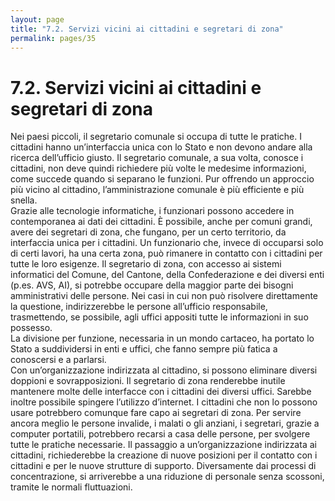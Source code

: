 ```yaml
---
layout: page
title: "7.2. Servizi vicini ai cittadini e segretari di zona"
permalink: pages/35
---
```


# 7.2\. Servizi vicini ai cittadini e segretari di zona

Nei paesi piccoli, il segretario comunale si occupa di tutte le pratiche. I cittadini hanno un’interfaccia unica con lo Stato e non devono andare alla ricerca dell’ufficio giusto. Il segretario comunale, a sua volta, conosce i cittadini, non deve quindi richiedere più volte le medesime informazioni, come succede quando si separano le funzioni. Pur offrendo un approccio più vicino al cittadino, l’amministrazione comunale è più efficiente e più snella.  
 Grazie alle tecnologie informatiche, i funzionari possono accedere in contemporanea ai dati dei cittadini. È possibile, anche per comuni grandi, avere dei segretari di zona, che fungano, per un certo territorio, da interfaccia unica per i cittadini. Un funzionario che, invece di occuparsi solo di certi lavori, ha una certa zona, può rimanere in contatto con i cittadini per tutte le loro esigenze. Il segretario di zona, con accesso ai sistemi informatici del Comune, del Cantone, della Confederazione e dei diversi enti (p.es. AVS, AI), si potrebbe occupare della maggior parte dei bisogni amministrativi delle persone. Nei casi in cui non può risolvere direttamente la questione, indirizzerebbe le persone all’ufficio responsabile, trasmettendo, se possibile, agli uffici appositi tutte le informazioni in suo possesso.  
 La divisione per funzione, necessaria in un mondo cartaceo, ha portato lo Stato a suddividersi in enti e uffici, che fanno sempre più fatica a conoscersi e a parlarsi.  
 Con un’organizzazione indirizzata al cittadino, si possono eliminare diversi doppioni e sovrapposizioni. Il segretario di zona renderebbe inutile mantenere molte delle interfacce con i cittadini dei diversi uffici. Sarebbe inoltre possibile spingere l’utilizzo d’internet. I cittadini che non lo possono usare potrebbero comunque fare capo ai segretari di zona. Per servire ancora meglio le persone invalide, i malati o gli anziani, i segretari, grazie a computer portatili, potrebbero recarsi a casa delle persone, per svolgere tutte le pratiche necessarie. Il passaggio a un’organizzazione indirizzata ai cittadini, richiederebbe la creazione di nuove posizioni per il contatto con i cittadini e per le nuove strutture di supporto. Diversamente dai processi di concentrazione, si arriverebbe a una riduzione di personale senza scossoni, tramite le normali fluttuazioni.

